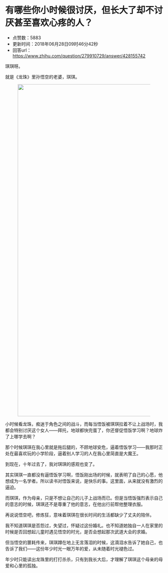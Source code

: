 # 有哪些你小时候很讨厌，但长大了却不讨厌甚至喜欢心疼的人？
- 点赞数：5883
- 更新时间：2018年06月28日09时46分42秒
- 回答url：https://www.zhihu.com/question/279910729/answer/428155742
<body>
 <p data-pid="N2xJZRDM">琪琪呀。</p>
 <p data-pid="7SiDkJtt">就是《龙珠》里孙悟空的老婆，琪琪。</p>
 <figure data-size="normal">
  <img src="https://pica.zhimg.com/50/v2-7808366f136e667a65e8ee3765fffddd_720w.jpg?source=1940ef5c" data-rawwidth="1060" data-rawheight="1453" data-size="normal" data-original-token="v2-ac04f063d23498974b66842e8f6a485d" data-default-watermark-src="https://pica.zhimg.com/50/v2-7ccd56ef0ba736debab3c7cdd4d14ec7_720w.jpg?source=1940ef5c" class="origin_image zh-lightbox-thumb" width="1060" data-original="https://picx.zhimg.com/v2-7808366f136e667a65e8ee3765fffddd_r.jpg?source=1940ef5c">
 </figure>
 <p data-pid="7P30ckxN">小时候看龙珠，痴迷于角色之间的战斗，而每当悟饭被琪琪拉着不让上战场时，我都会特别讨厌这个女人——拜托，地球都快完蛋了，你还督促悟饭学习啊？地球炸了上哪学去啊？</p>
 <p data-pid="sm_bQ8Fc">那个时候琪琪在我心里就是拖后腿的，不顾地球安危，逼着悟饭学习——我那时正处在最喜欢玩的小学阶段，逼着别人学习的人在我心里简直是大魔王。</p>
 <p data-pid="eFm6CXBS">到现在，十年过去了，我对琪琪的感观也变了。</p>
 <p data-pid="7hJnNWXb">其实琪琪一直都没有逼悟饭学习啊，悟饭刚出场的时候，就表明了自己的心愿，他想成为一名学者。所以读书对悟饭来说，是快乐的事。这里面，从来就没有激烈的逼迫。</p>
 <p data-pid="SIKjtPRF">而琪琪，作为母亲，只是不想让自己的儿子上战场而已。但是当悟饭强烈表示自己的意志的时候，琪琪还不是尊重了他的意志，在他出行前帮他整理衣服。</p>
 <p data-pid="V5ESTuGO">再说说悟空吧，修炼狂，意味着琪琪在很长时间的生活都缺少了丈夫的陪伴。</p>
 <p data-pid="hbjB1JQx">我不知道琪琪是否怨过，失望过，怀疑过这份婚礼。也不知道她独自一人在家里的时候是否回想起儿童时遇见悟空的时光，是否会想起那次武道大会的求婚。</p>
 <p data-pid="ZV-D0nmJ">但当悟空的噩耗传来，琪琪蹲在地上无言落泪的时候，这滴泪水告诉了她自己，也告诉了我们——这份年少时光一眼万年的爱，从未随着时光褪色过。</p>
 <p data-pid="-gQpDBxY">年少时只能读出龙珠里的打打杀杀，只有到我长大后，才理解了琪琪这个母亲的母爱和心里的孤独。</p>
</body>